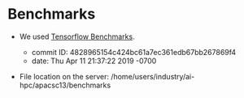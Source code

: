 # Benchmarks

* We used [Tensorflow Benchmarks](https://github.com/tensorflow/benchmarks).
   * commit ID:  4828965154c424bc61a7ec361edb67bb267869f4
   * date: Thu Apr 11 21:37:22 2019 -0700

* File location on the server: /home/users/industry/ai-hpc/apacsc13/benchmarks